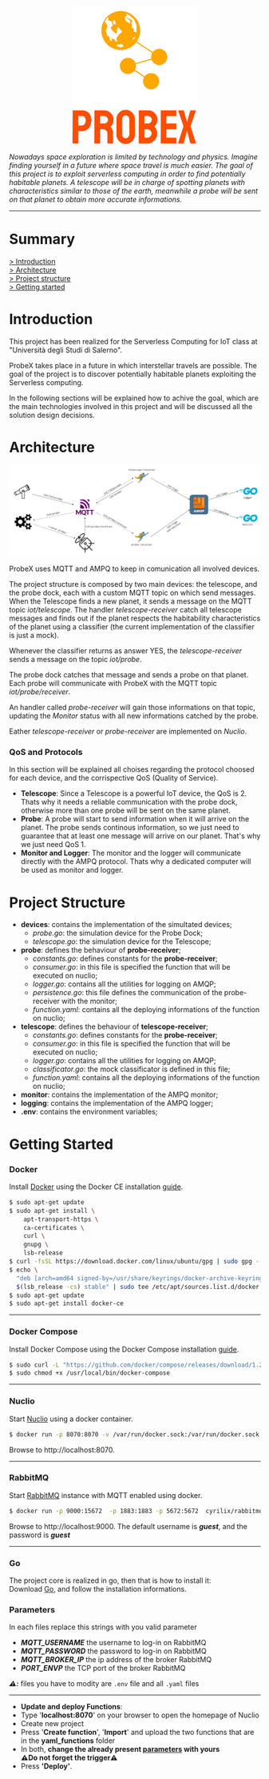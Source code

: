 <p align="center">
  <img src="img/logo_small.png" alt="logo" width="250" align="middle"/>
</p>

*Nowadays space exploration is limited by technology and physics. Imagine finding yourself in a future where space travel is much easier. The goal of this project is to exploit serverless computing in order to find potentially habitable planets. A telescope will be in charge of spotting planets with characteristics similar to those of the earth, meanwhile a probe will be sent on that planet to obtain more accurate informations.*

-----

# Summary

[> Introduction](#Introduction)\
[> Architecture](#Architecture)\
[> Project structure](#Project-structure)\
[> Getting started](#Getting-started)

# Introduction

This project has been realized for the Serverless Computing for IoT class at "Università degli Studi di Salerno".

ProbeX takes place in a future in which interstellar travels are possible. The goal of the project is to discover potentially habitable planets exploiting the Serverless computing.

In the following sections will be explained how to achive the goal, which are the main technologies involved in this project and will be discussed all the solution design decisions.

# Architecture

<img src="img/architecture.png" alt="architecture"/>

ProbeX uses MQTT and AMPQ to keep in comunication all involved devices.

The project structure is composed by two main devices: the telescope, and the probe dock, each with a custom MQTT topic on which send messages.
When the Telescope finds a new planet, it sends a message on the MQTT topic *iot/telescope*. The handler *telescope-receiver* catch all telescope messages and finds out if the planet respects the habitability characteristics of the planet using a classifier (the current implementation of the classifier is just a mock).

Whenever the classifier returns as answer YES, the *telescope-receiver* sends a message on the topic *iot/probe*.

The probe dock catches that message and sends a probe on that planet. Each probe will communicate with ProbeX with the MQTT topic *iot/probe/receiver*.

An handler called *probe-receiver* will gain those informations on that topic, updating the *Monitor* status with all new informations catched by the probe.

Eather *telescope-receiver* or *probe-receiver* are implemented on *Nuclio*.

### QoS and Protocols

In this section will be explained all choises regarding the protocol choosed for each device, and the corrispective QoS (Quality of Service).

* **Telescope**: Since a Telescope is a powerful IoT device, the QoS is 2. Thats why it needs a reliable communication with the probe dock, otherwise more than one probe will be sent on the same planet.
* **Probe**: A probe will start to send information when it will arrive on the planet. The probe sends continous information, so we just need to guarantee that at least one message will arrive on our planet. That's why we just need QoS 1.
* **Monitor and Logger**: The monitor and the logger will communicate directly with the AMPQ protocol. Thats why a dedicated computer will be used as monitor and logger.

# Project Structure

- **devices**: contains the implementation of the simultated devices;
  - *probe.go*: the simulation device for the Probe Dock;
  - *telescope.go*: the simulation device for the Telescope;
- **probe**: defines the behaviour of **probe-receiver**;
  - *constants.go*: defines constants for the **probe-receiver**;
  - *consumer.go*: in this file is specified the function that will be executed on nuclio;
  - *logger.go*: contains all the utilities for logging on AMQP;
  - *persistence.go*: this file defines the communication of the probe-receiver with the monitor;
  - *function.yaml*: contains all the deploying informations of the function on nuclio;
- **telescope**: defines the behaviour of **telescope-receiver**;
  - *constants.go*: defines constants for the **probe-receiver**;
  - *consumer.go*: in this file is specified the function that will be executed on nuclio;
  - *logger.go*: contains all the utilities for logging on AMQP;
  - *classificator.go*: the mock classificator is defined in this file;
  - *function.yaml*: contains all the deploying informations of the function on nuclio;
- **monitor**: contains the implementation of the AMPQ monitor;
- **logging**: contains the implementation of the AMPQ logger;
- **.env**: contains the environment variables;

# Getting Started

### Docker
Install [Docker](https://www.docker.com) using the Docker CE installation [guide](https://docs.docker.com/install/linux/docker-ce/ubuntu/#extra-steps-for-aufs).

```sh
$ sudo apt-get update
$ sudo apt-get install \
    apt-transport-https \
    ca-certificates \
    curl \
    gnupg \
    lsb-release
$ curl -fsSL https://download.docker.com/linux/ubuntu/gpg | sudo gpg --dearmor -o /usr/share/keyrings/docker-archive-keyring.gpg
$ echo \
  "deb [arch=amd64 signed-by=/usr/share/keyrings/docker-archive-keyring.gpg] https://download.docker.com/linux/ubuntu \
  $(lsb_release -cs) stable" | sudo tee /etc/apt/sources.list.d/docker.list > /dev/null
$ sudo apt-get update
$ sudo apt-get install docker-ce
```

------------------------------------------------------------------------------------------------------------------------------

### Docker Compose

Install Docker Compose using the Docker Compose installation [guide](https://docs.docker.com/compose/install/#install-compose).

```sh
$ sudo curl -L "https://github.com/docker/compose/releases/download/1.22.0/docker-compose-$(uname -s)-$(uname -m)" -o /usr/local/bin/docker-compose
$ sudo chmod +x /usr/local/bin/docker-compose
```

----------------------------------------------------------------------------------------------------------------------------


### Nuclio 
Start [Nuclio](https://github.com/nuclio/nuclio) using a docker container.

```sh
$ docker run -p 8070:8070 -v /var/run/docker.sock:/var/run/docker.sock -v /tmp:/tmp nuclio/dashboard:stable-amd64
```

Browse to http://localhost:8070.

----------------------------------------------------------------------------------------------------------------------------

### RabbitMQ 

Start [RabbitMQ](https://www.rabbitmq.com) instance with MQTT enabled using docker.

```sh
$ docker run -p 9000:15672  -p 1883:1883 -p 5672:5672  cyrilix/rabbitmq-mqtt 
```

Browse to http://localhost:9000. The default username is ***guest***, and the password is ***guest***

------------------------------------------------------------------------------------------------------------------------------
### Go
The project core is realized in go, then that is how to install it: <br>
Download [Go](https://golang.org/dl/), and follow the installation informations.

### Parameters
In each files replace this strings with you valid parameter
* ***MQTT_USERNAME*** the username to log-in on RabbitMQ
* ***MQTT_PASSWORD*** the password to log-in on RabbitMQ
* ***MQTT_BROKER_IP*** the ip address of the broker RabbitMQ
* ***PORT_ENVP*** the TCP port of the broker RabbitMQ

***⚠️:*** files you have to modity are `.env` file and all `.yaml` files

------------------------------------------------------------------------------------------------------------------------------

- **Update and deploy Functions**:
- Type '**localhost:8070**' on your browser to open the homepage of Nuclio
- Create new project
- Press '**Create function**', '**Import**' and upload the two functions that are in the **yaml_functions** folder
- In both, **change the already present [parameters](#parameters) with yours**\
**⚠️Do not forget the trigger⚠️**
- Press **'Deploy'**.
